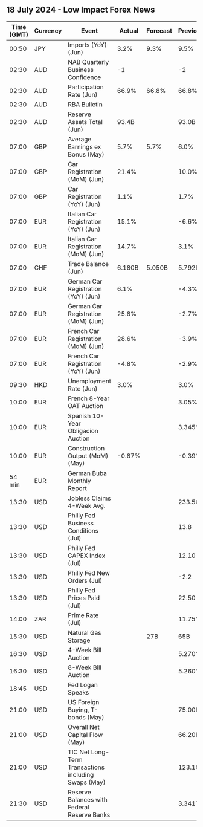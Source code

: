 ## 18 July 2024 - Low Impact Forex News

| Time (GMT) | Currency | Event | Actual | Forecast | Previous |
|------|----------|-------|--------|----------|----------|
| 00:50 | JPY | Imports (YoY) (Jun) | 3.2% | 9.3% | 9.5% |
| 02:30 | AUD | NAB Quarterly Business Confidence | -1 |  | -2 |
| 02:30 | AUD | Participation Rate (Jun) | 66.9% | 66.8% | 66.8% |
| 02:30 | AUD | RBA Bulletin |  |  |  |
| 02:30 | AUD | Reserve Assets Total (Jun) | 93.4B |  | 93.0B |
| 07:00 | GBP | Average Earnings ex Bonus (May) | 5.7% | 5.7% | 6.0% |
| 07:00 | GBP | Car Registration (MoM) (Jun) | 21.4% |  | 10.0% |
| 07:00 | GBP | Car Registration (YoY) (Jun) | 1.1% |  | 1.7% |
| 07:00 | EUR | Italian Car Registration (YoY) (Jun) | 15.1% |  | -6.6% |
| 07:00 | EUR | Italian Car Registration (MoM) (Jun) | 14.7% |  | 3.1% |
| 07:00 | CHF | Trade Balance (Jun) | 6.180B | 5.050B | 5.792B |
| 07:00 | EUR | German Car Registration (YoY) (Jun) | 6.1% |  | -4.3% |
| 07:00 | EUR | German Car Registration (MoM) (Jun) | 25.8% |  | -2.7% |
| 07:00 | EUR | French Car Registration (MoM) (Jun) | 28.6% |  | -3.9% |
| 07:00 | EUR | French Car Registration (YoY) (Jun) | -4.8% |  | -2.9% |
| 09:30 | HKD | Unemployment Rate (Jun) | 3.0% |  | 3.0% |
| 10:00 | EUR | French 8-Year OAT Auction |  |  | 3.05% |
| 10:00 | EUR | Spanish 10-Year Obligacion Auction |  |  | 3.345% |
| 10:00 | EUR | Construction Output (MoM) (May) | -0.87% |  | -0.39% |
| 54 min | EUR | German Buba Monthly Report |  |  |  |
| 13:30 | USD | Jobless Claims 4-Week Avg. |  |  | 233.50K |
| 13:30 | USD | Philly Fed Business Conditions (Jul) |  |  | 13.8 |
| 13:30 | USD | Philly Fed CAPEX Index (Jul) |  |  | 12.10 |
| 13:30 | USD | Philly Fed New Orders (Jul) |  |  | -2.2 |
| 13:30 | USD | Philly Fed Prices Paid (Jul) |  |  | 22.50 |
| 14:00 | ZAR | Prime Rate (Jul) |  |  | 11.75% |
| 15:30 | USD | Natural Gas Storage |  | 27B | 65B |
| 16:30 | USD | 4-Week Bill Auction |  |  | 5.270% |
| 16:30 | USD | 8-Week Bill Auction |  |  | 5.260% |
| 18:45 | USD | Fed Logan Speaks |  |  |  |
| 21:00 | USD | US Foreign Buying, T-bonds (May) |  |  | 75.00B |
| 21:00 | USD | Overall Net Capital Flow (May) |  |  | 66.20B |
| 21:00 | USD | TIC Net Long-Term Transactions including Swaps (May) |  |  | 123.10B |
| 21:30 | USD | Reserve Balances with Federal Reserve Banks |  |  | 3.341T |
